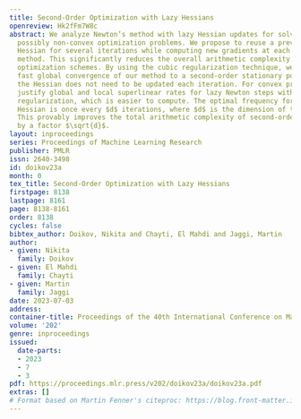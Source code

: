 ```yaml
---
title: Second-Order Optimization with Lazy Hessians
openreview: Hk2fFm7W8c
abstract: We analyze Newton’s method with lazy Hessian updates for solving general
  possibly non-convex optimization problems. We propose to reuse a previously seen
  Hessian for several iterations while computing new gradients at each step of the
  method. This significantly reduces the overall arithmetic complexity of second-order
  optimization schemes. By using the cubic regularization technique, we establish
  fast global convergence of our method to a second-order stationary point, while
  the Hessian does not need to be updated each iteration. For convex problems, we
  justify global and local superlinear rates for lazy Newton steps with quadratic
  regularization, which is easier to compute. The optimal frequency for updating the
  Hessian is once every $d$ iterations, where $d$ is the dimension of the problem.
  This provably improves the total arithmetic complexity of second-order algorithms
  by a factor $\sqrt{d}$.
layout: inproceedings
series: Proceedings of Machine Learning Research
publisher: PMLR
issn: 2640-3498
id: doikov23a
month: 0
tex_title: Second-Order Optimization with Lazy Hessians
firstpage: 8138
lastpage: 8161
page: 8138-8161
order: 8138
cycles: false
bibtex_author: Doikov, Nikita and Chayti, El Mahdi and Jaggi, Martin
author:
- given: Nikita
  family: Doikov
- given: El Mahdi
  family: Chayti
- given: Martin
  family: Jaggi
date: 2023-07-03
address: 
container-title: Proceedings of the 40th International Conference on Machine Learning
volume: '202'
genre: inproceedings
issued:
  date-parts:
  - 2023
  - 7
  - 3
pdf: https://proceedings.mlr.press/v202/doikov23a/doikov23a.pdf
extras: []
# Format based on Martin Fenner's citeproc: https://blog.front-matter.io/posts/citeproc-yaml-for-bibliographies/
---
```

